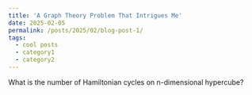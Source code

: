 ```yaml
---
title: 'A Graph Theory Problem That Intrigues Me'
date: 2025-02-05
permalink: /posts/2025/02/blog-post-1/
tags:
  - cool posts
  - category1
  - category2
---
```


What is the number of Hamiltonian cycles on n-dimensional hypercube?
